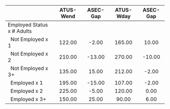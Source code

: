 
|                      |    ATUS-Wend |     ASEC-Gap |    ATUS-Wday |     ASEC-Gap |
| -------------------- | :----------: | :----------: | :----------: | :----------: |
| Employed Status x # Adults |              |              |              |              |
| &nbsp;&nbsp;Not Employed x 1 |       122.00 |        -2.00 |       165.00 |        10.00 |
| &nbsp;&nbsp;Not Employed x 2 |       210.00 |       -13.00 |       270.00 |       -10.00 |
| &nbsp;&nbsp;Not Employed x 3+ |       135.00 |        15.00 |       212.00 |        -2.00 |
| &nbsp;&nbsp;Employed x 1 |       195.00 |       -15.00 |       107.00 |        -2.00 |
| &nbsp;&nbsp;Employed x 2 |       225.00 |        -5.00 |       120.00 |         0.00 |
| &nbsp;&nbsp;Employed x 3+ |       150.00 |        25.00 |        90.00 |         6.00 |

